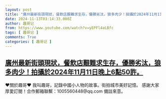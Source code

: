 ```yaml
---
layout: post
title: "廣州最新街頭現狀，餐飲店艱難求生存，優勝劣汰，狼多肉少！拍攝於2024年11月11日晚上6點50許。"
date: 2024-11-13T03:14:33.000Z
author: 趣哥记
from: https://www.youtube.com/watch?v=yEPFl4aLBfc
tags: [ 趣哥记 ]
comments: True
categories: [ 趣哥记 ]
---
```

<!--1731467673000-->
[廣州最新街頭現狀，餐飲店艱難求生存，優勝劣汰，狼多肉少！拍攝於2024年11月11日晚上6點50許。](https://www.youtube.com/watch?v=yEPFl4aLBfc)
------

<div>
♥關於趣哥♥  我叫趣哥，記錄中國小人物的故事。街拍城市美好記憶。  感謝大家厚愛訂閱！合作郵箱聯繫：1005560448@qq.com 備註來意。
</div>
